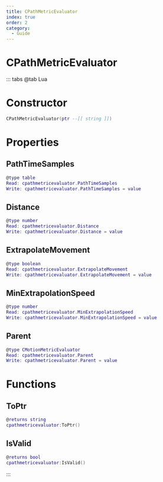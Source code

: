 ```yaml
---
title: CPathMetricEvaluator
index: true
order: 2
category:
  - Guide
---
```


# CPathMetricEvaluator

::: tabs
@tab Lua
# Constructor
```lua
CPathMetricEvaluator(ptr --[[ string ]])
```
# Properties
## PathTimeSamples 
```lua
@type table
Read: cpathmetricevaluator.PathTimeSamples
Write: cpathmetricevaluator.PathTimeSamples = value
```
## Distance 
```lua
@type number
Read: cpathmetricevaluator.Distance
Write: cpathmetricevaluator.Distance = value
```
## ExtrapolateMovement 
```lua
@type boolean
Read: cpathmetricevaluator.ExtrapolateMovement
Write: cpathmetricevaluator.ExtrapolateMovement = value
```
## MinExtrapolationSpeed 
```lua
@type number
Read: cpathmetricevaluator.MinExtrapolationSpeed
Write: cpathmetricevaluator.MinExtrapolationSpeed = value
```
## Parent 
```lua
@type CMotionMetricEvaluator
Read: cpathmetricevaluator.Parent
Write: cpathmetricevaluator.Parent = value
```
# Functions
## ToPtr
```lua
@returns string
cpathmetricevaluator:ToPtr()
```
## IsValid
```lua
@returns bool
cpathmetricevaluator:IsValid()
```

:::